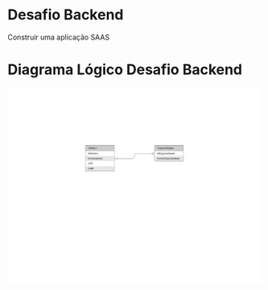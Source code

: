 # Desafio Backend
Construir uma aplicação SAAS

# Diagrama Lógico Desafio Backend
<img src="/imagens/DiagramaLogicoDesafioBackend.png" alt="My cool logo"/>
